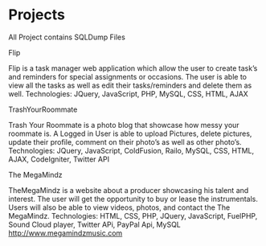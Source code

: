 Projects
=======

All Project contains SQLDump Files

Flip

Flip is a task manager web application which allow the user to create task’s and reminders for special assignments or occasions. The user is able to view all the tasks as well as edit their tasks/reminders and delete them as well. 
Technologies: JQuery, JavaScript, PHP,  MySQL, CSS, HTML, AJAX

TrashYourRoommate

Trash Your Roommate is a photo blog that showcase how messy your roommate is.  A Logged in User is able to upload Pictures, delete pictures, update their profile, comment on their photo’s as well as other photo’s. 
Technologies: JQuery, JavaScript, ColdFusion, Railo, MySQL, CSS, HTML, AJAX, CodeIgniter, Twitter API

The MegaMindz

TheMegaMindz is a website about a producer showcasing his talent and interest. 
The user will get the opportunity to buy or lease the instrumentals. Users will also be able to view videos, photos, and contact the The MegaMindz. 
Technologies: HTML, CSS, PHP, JQuery, JavaScript, FuelPHP, Sound Cloud player, Twitter APi, PayPal Api, MySQL
http://www.megamindzmusic.com
